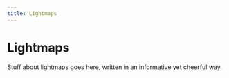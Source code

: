 ```yaml
---
title: Lightmaps
---
```

# Lightmaps <Badge text="not finished" type="warning"/>

Stuff about lightmaps goes here, written in an informative yet cheerful way.